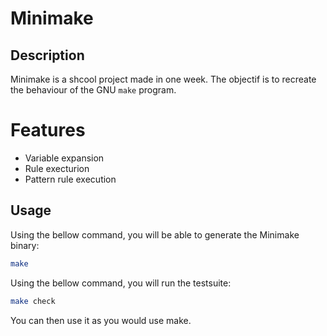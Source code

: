 # Minimake

## Description

Minimake is a shcool project made in one week.
The objectif is to recreate the behaviour of the GNU `make` program.

# Features

- Variable expansion
- Rule execturion
- Pattern rule execution

## Usage

Using the bellow command, you will be able to generate the Minimake binary:
```sh
make
```

Using the bellow command, you will run the testsuite:
```sh
make check
```

You can then use it as you would use make.
